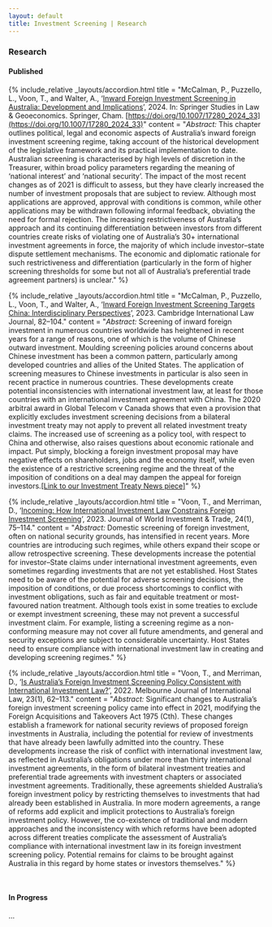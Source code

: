 ```yaml
---
layout: default
title: Investment Screening | Research
---
```


### Research

#### Published

{% include_relative _layouts/accordion.html
    title = "McCalman, P., Puzzello, L., Voon, T., and Walter, A., ‘[Inward Foreign Investment Screening in Australia: Development and Implications](https://ssrn.com/abstract=4290115)’, 2024.  In: Springer Studies in Law & Geoeconomics. Springer, Cham. [https://doi.org/10.1007/17280_2024_33](https://doi.org/10.1007/17280_2024_33)"
    content = "_Abstract:_ This chapter outlines political, legal and economic aspects of Australia’s inward foreign investment screening regime, taking account of the historical development of the legislative framework and its practical implementation to date. Australian screening is characterised by high levels of discretion in the Treasurer, within broad policy parameters regarding the meaning of ‘national interest’ and ‘national security’. The impact of the most recent changes as of 2021 is difficult to assess, but they have clearly increased the number of investment proposals that are subject to review. Although most applications are approved, approval with conditions is common, while other applications may be withdrawn following informal feedback, obviating the need for formal rejection. The increasing restrictiveness of Australia’s approach and its continuing differentiation between investors from different countries create risks of violating one of Australia’s 30+ international investment agreements in force, the majority of which include investor–state dispute settlement mechanisms. The economic and diplomatic rationale for such restrictiveness and differentiation (particularly in the form of higher screening thresholds for some but not all of Australia’s preferential trade agreement partners) is unclear."
%}

{% include_relative _layouts/accordion.html
title = "McCalman, P., Puzzello, L., Voon, T., and Walter, A., ‘[Inward Foreign Investment Screening Targets China: Interdisciplinary Perspectives](https://www.elgaronline.com/view/journals/cilj/12/1/article-p82.xml)’, 2023. Cambridge International Law Journal, 82–104."
content = "_Abstract:_ Screening of inward foreign investment in numerous countries worldwide has heightened in recent years for a range of reasons, one of which is the volume of Chinese outward investment. Moulding screening policies around concerns about Chinese investment has been a common pattern, particularly among developed countries and allies of the United States. The application of screening measures to Chinese investments in particular is also seen in recent practice in numerous countries. These developments create potential inconsistencies with international investment law, at least for those countries with an international investment agreement with China. The 2020 arbitral award in Global Telecom v Canada shows that even a provision that explicitly excludes investment screening decisions from a bilateral investment treaty may not apply to prevent all related investment treaty claims. The increased use of screening as a policy tool, with respect to China and otherwise, also raises questions about economic rationale and impact. Put simply, blocking a foreign investment proposal may have negative effects on shareholders, jobs and the economy itself, while even the existence of a restrictive screening regime and the threat of the imposition of conditions on a deal may dampen the appeal for foreign investors.[[Link to our Investment Treaty News piece]](https://www.iisd.org/itn/en/2022/12/26/screening-of-chinese-investments-intensifies1-phillip-mccalman-laura-puzzello-tania-voon-andrew-walter/)"
%}


{% include_relative _layouts/accordion.html
title = "Voon, T., and Merriman, D., ‘[Incoming: How International Investment Law Constrains Foreign Investment Screening](https://brill.com/view/journals/jwit/aop/article-10.1163-22119000-12340253)’, 2023. Journal of World Investment & Trade, 24(1), 75–114."
content = "_Abstract:_ Domestic screening of foreign investment, often on national  security grounds, has intensified in recent years. More countries are introducing such regimes, while others expand their scope or allow retrospective screening. These developments increase the potential for investor–State claims under international investment agreements, even sometimes regarding investments that are not yet established. Host States need to be aware of the potential for adverse screening decisions, the imposition of conditions, or due process shortcomings to conflict with investment obligations, such as fair and equitable treatment or most-favoured nation treatment. Although tools exist in some treaties to exclude or exempt investment screening, these may not prevent a successful investment claim. For example, listing a screening regime as a non-conforming measure may not cover all future amendments, and general and security exceptions are subject to considerable uncertainty. Host States need to ensure compliance with international investment law in creating and developing screening regimes."
%}


{% include_relative _layouts/accordion.html
title = "Voon, T., and Merriman, D., ‘[Is Australia’s Foreign Investment Screening Policy Consistent with International Investment Law?](https://law.unimelb.edu.au/__data/assets/pdf_file/0006/4274565/Voon-and-Merriman-Advance-Copy.pdf)’, 2022. Melbourne Journal of International Law,  23(1),  62–113."
content = "_Abstract:_ Significant changes to Australia’s foreign investment screening policy came into effect in 2021, modifying the Foreign Acquisitions and Takeovers Act 1975 (Cth). These changes establish a framework for national security reviews of proposed foreign investments in Australia, including the potential for review of investments that have already been lawfully admitted into the country. These developments increase the risk of conflict with international investment law, as reflected in Australia’s obligations under more than thirty international investment agreements, in the form of bilateral investment treaties and preferential trade agreements with investment chapters or associated investment agreements. Traditionally, these agreements shielded Australia’s foreign investment policy by restricting themselves to investments that had already been established in Australia. In more modern agreements, a range of reforms add explicit and implicit protections to Australia’s foreign investment policy. However, the co-existence of traditional and modern approaches and the inconsistency with which reforms have been adopted across different treaties complicate the assessment of Australia’s compliance with international investment law in its foreign investment screening policy. Potential remains for claims to be brought against Australia in this regard by home states or investors themselves."
%}

<br>

#### In Progress

...

